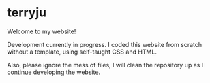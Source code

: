 # terryju
Welcome to my website!

Development currently in progress. I coded this website from scratch without a template, using self-taught CSS and HTML. 

Also, please ignore the mess of files, I will clean the repository up as I continue developing the website.
